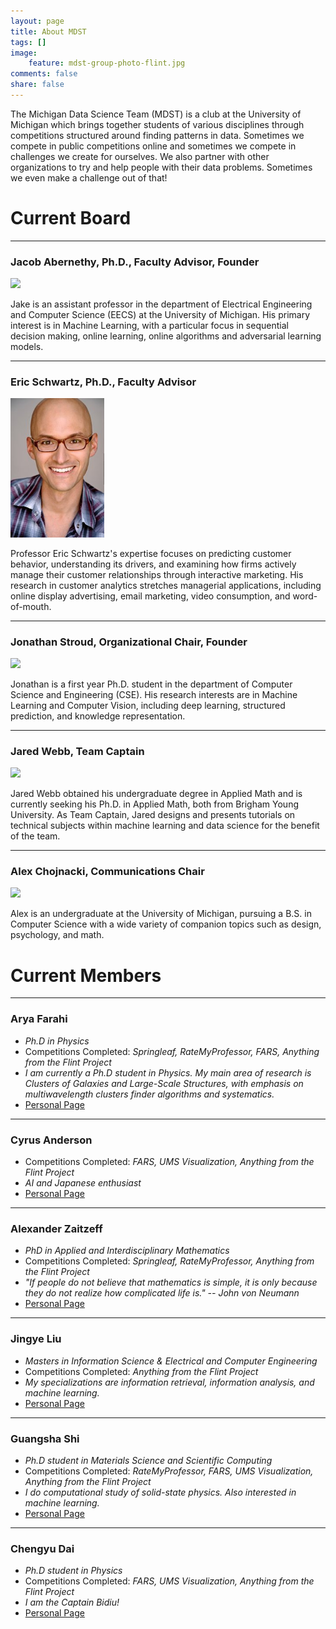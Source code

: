 ```yaml
---
layout: page
title: About MDST
tags: []
image:
    feature: mdst-group-photo-flint.jpg
comments: false
share: false
---
```


The Michigan Data Science Team (MDST) is a club at the University of Michigan which brings together students of various disciplines through competitions structured around finding patterns in data. Sometimes we compete in public competitions online and sometimes we compete in challenges we create for ourselves. We also partner with other organizations to try and help people with their data problems. Sometimes we even make a challenge out of that!

# Current Board

---

### Jacob Abernethy, Ph.D., Faculty Advisor, Founder
<img src="/images/Abernethy.png" style="max-width: 150px">

Jake is an assistant professor in the department of Electrical Engineering and Computer Science (EECS) at the University of Michigan. His primary interest is in Machine Learning, with a particular focus in sequential decision making, online learning, online algorithms and adversarial learning models.

---

### Eric Schwartz, Ph.D., Faculty Advisor
<img src="/images/eric.jpg" style="max-width: 150px">

Professor Eric Schwartz's expertise focuses on predicting customer behavior, understanding its drivers, and examining how firms actively manage their customer relationships through interactive marketing. His research in customer analytics stretches managerial applications, including online display advertising, email marketing, video consumption, and word-of-mouth.

---

### Jonathan Stroud, Organizational Chair, Founder
<img src="/images/stroud.jpg" style="max-width: 150px">

Jonathan is a first year Ph.D. student in the department of Computer Science and Engineering (CSE). His research interests are in Machine Learning and Computer Vision, including deep learning, structured prediction, and knowledge representation.

---

### Jared Webb, Team Captain
<img src="/images/jared.jpg" style="max-width: 150px">

Jared Webb obtained his undergraduate degree in Applied Math and is currently seeking his Ph.D. in Applied Math, both from Brigham Young University. As Team Captain, Jared designs and presents tutorials on technical subjects within machine learning and data science for the benefit of the team.

---

### Alex Chojnacki, Communications Chair
<img src="/images/thealex-square.jpg" style="max-width: 150px">

Alex is an undergraduate at the University of Michigan, pursuing a B.S. in Computer Science with a wide variety of companion topics such as design, psychology, and math.

# Current Members

---

### Arya Farahi

* _Ph.D in Physics_
* Competitions Completed: _Springleaf, RateMyProfessor, FARS, Anything from the Flint Project_
* _I am currently a Ph.D student in Physics. My main area of research is Clusters of Galaxies and Large-Scale Structures, with emphasis on multiwavelength clusters finder algorithms and systematics._
* [Personal Page](http://www-personal.umich.edu/~aryaf/)

---

### Cyrus Anderson

* Competitions Completed: _FARS, UMS Visualization, Anything from the Flint Project_
* _AI and Japanese enthusiast_
* [Personal Page](https://sites.google.com/a/umich.edu/cyrus-anderson/)

---

### Alexander Zaitzeff

* _PhD in Applied and Interdisciplinary Mathematics_
* Competitions Completed: _Springleaf, RateMyProfessor, Anything from the Flint Project_
* _"If people do not believe that mathematics is simple, it is only because they do not realize how complicated life is." -- John von Neumann_
* [Personal Page](www.zaitzeff.org)

---

### Jingye Liu

* _Masters in Information Science & Electrical and Computer Engineering_
* Competitions Completed: _Anything from the Flint Project_
* _My specializations are information retrieval, information analysis, and machine learning._
* [Personal Page](https://www.linkedin.com/in/jingye-liu-5a45b449)

---

### Guangsha Shi

* _Ph.D student in Materials Science and Scientific Computing_
* Competitions Completed: _RateMyProfessor, FARS, UMS Visualization, Anything from the Flint Project_
* _I do computational study of solid-state physics. Also interested in machine learning._
* [Personal Page](https://www.linkedin.com/in/guangsha)

---

### Chengyu Dai

* _Ph.D student in Physics_
* Competitions Completed: _FARS, UMS Visualization, Anything from the Flint Project_
* _I am the Captain Bidiu!_
* [Personal Page](www.bidiu.me!)

